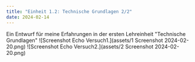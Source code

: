 ```yaml
---
title: "Einheit 1.2: Technische Grundlagen 2/2"
date: 2024-02-14
---
```


Ein Entwurf für meine Erfahrungen in der ersten Lehreinheit "Technische Grundlagen"
![Screenshot Echo Versuch1.](assets/1 Screenshot 2024-02-20.png)
![Screenshot Echo Versuch2.](assets/2 Screenshot 2024-02-20.png)
